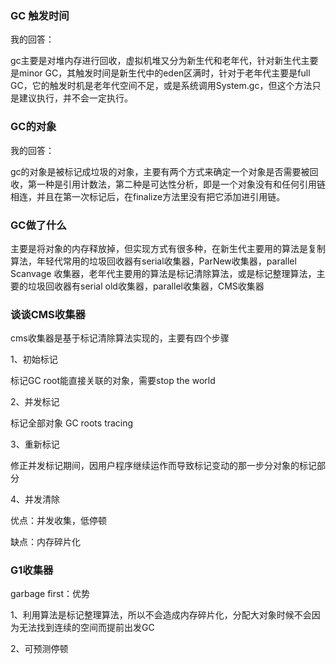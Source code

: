 ### GC 触发时间

我的回答：

gc主要是对堆内存进行回收，虚拟机堆又分为新生代和老年代，针对新生代主要是minor GC，其触发时间是新生代中的eden区满时，针对于老年代主要是full GC，它的触发时机是老年代空间不足，或是系统调用System.gc，但这个方法只是建议执行，并不会一定执行。

### GC的对象

我的回答：

gc的对象是被标记成垃圾的对象，主要有两个方式来确定一个对象是否需要被回收，第一种是引用计数法，第二种是可达性分析，即是一个对象没有和任何引用链相连，并且在第一次标记后，在finalize方法里没有把它添加进引用链。

### GC做了什么

主要是将对象的内存释放掉，但实现方式有很多种，在新生代主要用的算法是复制算法，年轻代常用的垃圾回收器有serial收集器，ParNew收集器，parallel Scanvage 收集器，老年代主要用的算法是标记清除算法，或是标记整理算法，主要的垃圾回收器有serial old收集器，parallel收集器，CMS收集器





### 谈谈CMS收集器

cms收集器是基于标记清除算法实现的，主要有四个步骤

1、初始标记

标记GC root能直接关联的对象，需要stop the world

2、并发标记

标记全部对象 GC roots tracing

3、重新标记

修正并发标记期间，因用户程序继续运作而导致标记变动的那一步分对象的标记部分

4、并发清除

优点：并发收集，低停顿

缺点：内存碎片化



### G1收集器

garbage first：优势

1、利用算法是标记整理算法，所以不会造成内存碎片化，分配大对象时候不会因为无法找到连续的空间而提前出发GC

2、可预测停顿